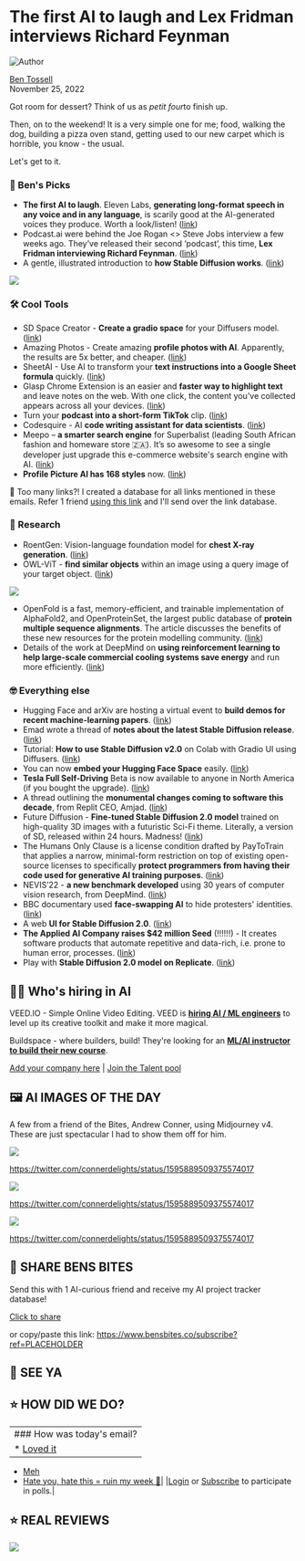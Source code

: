 # The first AI to laugh and Lex Fridman interviews Richard Feynman

![Author](https://media.beehiiv.com/cdn-cgi/image/fit=scale-down,format=auto,onerror=redirect,quality=80/uploads/user/profile_picture/fc858b4d-39e3-4be1-abf4-2b55504e21a2/thumb_uJ4UYake_400x400.jpg)

[Ben Tossell](https://www.twitter.com/bentossell)\
November 25, 2022

Got room for dessert? Think of us as *petit four*to finish up.

Then, on to the weekend! It is a very simple one for me; food, walking the dog, building a pizza oven stand, getting used to our new carpet which is horrible, you know - the usual.

Let's get to it.

### **🤌 Ben's Picks**

- **The first AI to laugh**. Eleven Labs, ‍**generating long-format speech in any voice and in any language**, is scarily good at the AI-generated voices they produce. Worth a look/listen! ([link](https://blog.elevenlabs.io/the_first_ai_that_can_laugh/))
- Podcast.ai were behind the Joe Rogan <> Steve Jobs interview a few weeks ago. They’ve released their second ‘podcast’, this time, **Lex Fridman interviewing Richard Feynman**. ([link](https://podcast.ai/))
- A gentle, illustrated introduction to **how Stable Diffusion works**. ([link](https://jalammar.github.io/illustrated-stable-diffusion/))

![](https://media.beehiiv.com/cdn-cgi/image/fit=scale-down,format=auto,onerror=redirect,quality=80/uploads/asset/file/65bc0f26-b71c-4cba-9a24-8647b358bb11/stable-diffusion-text-understanding-component-image-generation.png)

### **🛠️ Cool Tools**

- SD Space Creator - **Create a gradio space** for your Diffusers model. ([link](https://huggingface.co/spaces/anzorq/sd-space-creator))
- Amazing Photos - Create amazing **profile photos with AI**. Apparently, the results are 5x better, and cheaper. ([link](https://amazing.photos/))
- SheetAI - Use AI to transform your **text instructions into a Google Sheet formula** quickly. ([link](https://www.sheetai.app/))
- Glasp Chrome Extension is an easier and **faster way to highlight text** and leave notes on the web. With one click, the content you’ve collected appears across all your devices. ([link](https://www.youtube.com/watch?v=e6fOd50Ao0c))
- Turn your **podcast into a short-form TikTok** clip. ([link](https://www.audiolabs.io/))
- Codesquire - AI **code writing assistant for data scientists**. ([link](https://codesquire.ai/))
- Meepo – **a smarter search engine** for Superbalist (leading South African fashion and homeware store 🇿🇦). It’s so awesome to see a single developer just upgrade this e-commerce website's search engine with AI. ([link](https://meepo.shop/))
- **Profile Picture AI has 168 styles** now. ([link](https://twitter.com/dannypostmaa/status/1596023307874492416))

👋 Too many links?! I created a database for all links mentioned in these emails. Refer 1 friend [using this link](https://www.bensbites.co/subscribe?ref=PLACEHOLDER) and I'll send over the link database.

### **🔬 Research**

- RoentGen: Vision-language foundation model for **chest X-ray generation**. ([link](https://stanfordmimi.github.io/RoentGen/))
- OWL-ViT - **find similar objects** within an image using a query image of your target object. ([link](https://huggingface.co/spaces/adirik/image-guided-owlvit))

![](https://media.beehiiv.com/cdn-cgi/image/fit=scale-down,format=auto,onerror=redirect,quality=80/uploads/asset/file/7e35e99f-e46d-4365-add3-e205b2b8def5/Screenshot_2022-11-25_at_14.57.08.png)

- OpenFold is a fast, memory-efficient, and trainable implementation of AlphaFold2, and OpenProteinSet, the largest public database of **protein multiple sequence alignments**. The article discusses the benefits of these new resources for the protein modelling community. ([link](https://www.biorxiv.org/content/10.1101/2022.11.20.517210v1))
- Details of the work at DeepMind on **using reinforcement learning to help large-scale commercial cooling systems save energy** and run more efficiently. ([link](https://twitter.com/CauseMean/status/1595821831805874176))

### **🤓 Everything else**

- Hugging Face and arXiv are hosting a virtual event to **build demos for recent machine-learning papers**. ([link](https://huggingface2.notion.site/Hugging-Face-arXiv-b66a0ec396544c479a4a77170f065274))
- Emad wrote a thread of **notes about the latest Stable Diffusion release**. ([link](https://twitter.com/EMostaque/status/1595731398450634755))
- Tutorial: **How to use Stable Diffusion v2.0** on Colab with Gradio UI using Diffusers. ([link](https://www.youtube.com/watch?v=9v3jABCh_L4))
- You can now **embed your Hugging Face Space** easily. ([link](https://twitter.com/julien_c/status/1595829108537233409))
- **Tesla Full Self-Driving** Beta is now available to anyone in North America (if you bought the upgrade). ([link](https://twitter.com/elonmusk/status/1595682322707267584))
- A thread outlining the **monumental changes coming to software this decade**, from Replit CEO, Amjad. ([link](https://twitter.com/amasad/status/1595557790063304704))
- Future Diffusion - **Fine-tuned Stable Diffusion 2.0 model** trained on high-quality 3D images with a futuristic Sci-Fi theme. Literally, a version of SD, released within 24 hours. Madness! ([link](https://huggingface.co/nitrosocke/Future-Diffusion))
- The Humans Only Clause is a license condition drafted by PayToTrain that applies a narrow, minimal-form restriction on top of existing open-source licenses to specifically **protect programmers from having their code used for generative AI training purposes**. ([link](https://www.paytotrain.ai/))
- NEVIS’22 - **a new benchmark developed** using 30 years of computer vision research, from DeepMind. ([link](https://www.deepmind.com/blog/benchmarking-the-next-generation-of-never-ending-learners))
- BBC documentary used **face-swapping AI** to hide protesters' identities. ([link](https://www.newscientist.com/article/2348197-bbc-documentary-used-face-swapping-ai-to-hide-protesters-identities/))
- A web **UI for Stable Diffusion 2.0**. ([link](https://github.com/qunash/stable-diffusion-2-gui))
- **The Applied AI Company raises $42 million Seed** (!!!!!!) - It creates software products that automate repetitive and data-rich, i.e. prone to human error, processes. ([link](https://tech.eu/2022/11/25/reimagining-regulated-industries-the-applied-ai-company-raises-42-million))
- Play with **Stable Diffusion 2.0 model on Replicate**. ([link](https://replicate.com/cjwbw/stable-diffusion-v2))

## **🧑‍💻 Who's hiring in AI**

VEED.IO - Simple Online Video Editing. VEED is **[hiring AI / ML engineers](https://veed.teamtailor.com/jobs/2145526-senior-software-engineer-ai-team)** to level up its creative toolkit and make it more magical.

Buildspace - where builders, build! They're looking for an **[ML/AI instructor to build their new course](https://buildspace.so/join)**.

[Add your company here](https://bensbites.pallet.com/hire) | [Join the Talent pool](https://bensbites.pallet.com/talent/welcome?referral=true\&step=welcome\&pallet=)

## **🖼 AI IMAGES OF THE DAY**

A few from a friend of the Bites, Andrew Conner, using Midjourney v4. These are just spectacular I had to show them off for him.

![](https://media.beehiiv.com/cdn-cgi/image/fit=scale-down,format=auto,onerror=redirect,quality=80/uploads/asset/file/4b529ab2-b5e7-471f-b103-af82b5e48981/FiW89OiaYAAdCB0.jpeg)

<https://twitter.com/connerdelights/status/1595889509375574017>

![](https://media.beehiiv.com/cdn-cgi/image/fit=scale-down,format=auto,onerror=redirect,quality=80/uploads/asset/file/88c6daa0-cd1e-4bc8-8ab1-abb44baca39d/FiW9rvDakAAWytT.jpeg)

<https://twitter.com/connerdelights/status/1595889509375574017>

![](https://media.beehiiv.com/cdn-cgi/image/fit=scale-down,format=auto,onerror=redirect,quality=80/uploads/asset/file/ef93210a-560b-437e-985c-859ce7be6a53/FiW__RZaYAAKG6T.jpeg)

<https://twitter.com/connerdelights/status/1595889509375574017>

## **🤗 SHARE BENS BITES**

Send this with 1 AI-curious friend and receive my AI project tracker database!

[Click to share](https://www.bensbites.co/subscribe?ref=PLACEHOLDER)

or copy/paste this link: https://www.bensbites.co/subscribe?ref=PLACEHOLDER

## **👋 SEE YA**

## **⭐️ HOW DID WE DO?**

||
|:---|
|### How was today's email?|
|\* [Loved it](https://www.bensbites.co/login)

- [Meh](https://www.bensbites.co/login)
- [Hate you, hate this = ruin my week 🥹](https://www.bensbites.co/login)|
  |[Login](https://www.bensbites.co/login) or [Subscribe](https://www.bensbites.co/subscribe) to participate in polls.|

## **⭐️ REAL** REVIEWS

![](https://media.beehiiv.com/cdn-cgi/image/fit=scale-down,format=auto,onerror=redirect,quality=80/uploads/asset/file/fedbeeff-a2f3-4ff2-bd78-903435701f37/Screenshot_2022-10-26_at_14.02.06.png)
